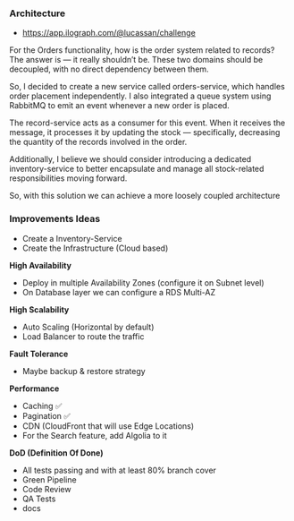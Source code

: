 ### **Architecture**

- https://app.ilograph.com/@lucassan/challenge

For the Orders functionality, how is the order system related to records? The answer is — it really shouldn’t be. These two domains should be decoupled, with no direct dependency between them.

So, I decided to create a new service called orders-service, which handles order placement independently. I also integrated a queue system using RabbitMQ to emit an event whenever a new order is placed.

The record-service acts as a consumer for this event. When it receives the message, it processes it by updating the stock — specifically, decreasing the quantity of the records involved in the order.

Additionally, I believe we should consider introducing a dedicated inventory-service to better encapsulate and manage all stock-related responsibilities moving forward.

So, with this solution we can achieve a more loosely coupled architecture

### Improvements Ideas

- Create a Inventory-Service
- Create the Infrastructure (Cloud based)

**High Availability**

- Deploy in multiple Availability Zones (configure it on Subnet level)
- On Database layer we can configure a RDS Multi-AZ

**High Scalability**

- Auto Scaling (Horizontal by default)
- Load Balancer to route the traffic

**Fault Tolerance**

- Maybe backup & restore strategy

**Performance**

- Caching ✅
- Pagination ✅
- CDN (CloudFront that will use Edge Locations)
- For the Search feature, add Algolia to it

**DoD (Definition Of Done)**

- All tests passing and with at least 80% branch cover
- Green Pipeline
- Code Review
- QA Tests
- docs
